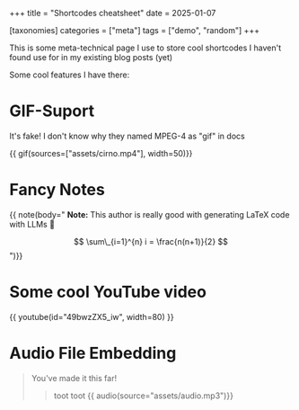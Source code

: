 +++
title = "Shortcodes cheatsheet"
date = 2025-01-07

[taxonomies]
categories = ["meta"]
tags = ["demo", "random"]
+++

This is some meta-technical page I use to store cool shortcodes I haven't found use for in my existing blog posts (yet)

<!-- more -->

Some cool features I have there:

# GIF-Suport

It's fake! I don't know why they named MPEG-4 as "gif" in docs

{{ gif(sources=["assets/cirno.mp4"], width=50)}}

# Fancy Notes

{{ note(body="
**Note:** This author is really good with generating LaTeX code with LLMs 🤭

$$ \sum\_{i=1}^{n} i = \frac{n(n+1)}{2} $$
")}}

# Some cool YouTube video

{{ youtube(id="49bwzZX5_iw", width=80) }}

# Audio File Embedding

> You've made it this far!
> > toot toot
{{ audio(source="assets/audio.mp3")}}

